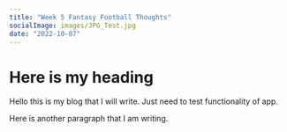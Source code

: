 ```yaml
---
title: "Week 5 Fantasy Football Thoughts"
socialImage: images/JPG_Test.jpg
date: "2022-10-07"
---
```


# Here is my heading

Hello this is my blog that I will write. Just need to test functionality of app.

Here is another paragraph that I am writing.
